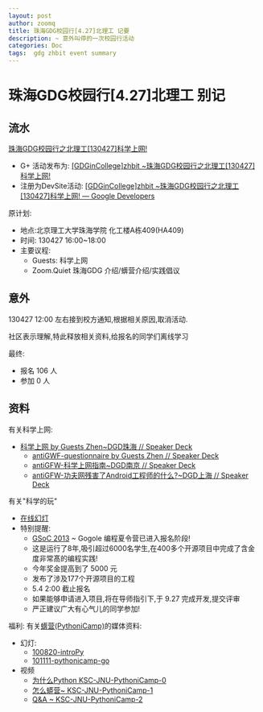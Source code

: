 ```yaml
---
layout: post
author: zoomq
title: 珠海GDG校园行[4.27]北理工 记要
description: ~ 意外叫停的一次校园行活动
categories: Doc
tags:  gdg zhbit event summary
---
```


# 珠海GDG校园行[4.27]北理工 别记

## 流水

[珠海GDG校园行之北理工[130427]科学上网!](http://www.chinagdg.com/thread-1650-1-1.html)

- G+ 活动发布为: [[GDGinCollege]zhbit ~珠海GDG校园行之北理工[130427]科学上网!](https://plus.google.com/events/cs2p43aj1bk1c09f9nvpv2bk8fo)
- 注册为DevSite活动: [[GDGinCollege]zhbit ~珠海GDG校园行之北理工[130427]科学上网! — Google Developers](https://developers.google.com/events/394345864/)

原计划:

- 地点:北京理工大学珠海学院 化工楼A栋409(HA409)
- 时间: 130427 16:00~18:00
- 主要议程:
    - Guests: 科学上网
    - Zoom.Quiet 珠海GDG 介绍/蠎营介绍/实践倡议

<!--more-->

## 意外

130427 12:00 左右接到校方通知,根据相关原因,取消活动.

社区表示理解,特此释放相关资料,给报名的同学们离线学习

最终:

- 报名 106 人
- 参加 0 人

## 资料

有关科学上网:

- [科学上网 by Guests Zhen~DGD珠海 // Speaker Deck](https://speakerdeck.com/zoomquiet/ke-xue-shang-wang-by-guests-zhen)
    - [antiGWF-questionnaire by Guests Zhen // Speaker Deck](https://speakerdeck.com/zoomquiet/antigwf-questionnaire-by-guests-zhen)
    - [antiGFW-科学上网指南~DGD南京 // Speaker Deck](https://speakerdeck.com/zoomquiet/antigfw-ke-xue-shang-wang-zhi-nan)
    - [antiGFW-功夫网残害了Android工程师的什么?~DGD上海 // Speaker Deck](https://speakerdeck.com/zoomquiet/antigfw-gong-fu-wang-can-hai-liao-androidgong-cheng-shi-de-shi-yao)


有关"科学的玩"

- [在线幻灯](http://zoomquiet.org/res/s5/130427-zhgdg2zhbit/)
- 特别提醒:
    - [GSoC 2013](https://www.google-melange.com/gsoc/events/google/gsoc2013) ~ Gogole 编程夏令营已进入报名阶段!
    - 这是运行了8年,吸引超过6000名学生,在400多个开源项目中完成了含金度非常髙的编程实践!
    - 今年奖金提高到了 5000 元
    - 发布了涉及177个开源项目的工程
    - 5.4 2:00 截止报名
    - 如果能够申请进入项目,将在导师指引下,于 9.27 完成开发,提交评审
    - 严正建议广大有心气儿的同学参加!

福利: 有关[蠎营(PythoniCamp)](http://code.google.com/p/kcpycamp/wiki/PythoniCamp)的媒体资料:

- 幻灯:
    - [100820-introPy](http://zoomquiet.org/res/s5/100820-introPy/)
    - [101111-pythonicamp-go](http://zoomquiet.org/res/s5/101111-pythonicamp-go/)
- 视频
    - [为什么Python KSC-JNU-PythoniCamp-0](http://v.youku.com/v_playlist/f5248142o1p3.html)
    - [怎么蟒营~ KSC-JNU-PythoniCamp-1](http://v.youku.com/v_playlist/f5248142o1p4.html)
    - [Q&A ~ KSC-JNU-PythoniCamp-2](http://v.youku.com/v_playlist/f5248142o1p5.html)



